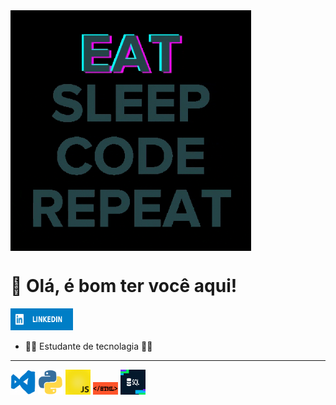 <img src = "giphy.gif" width = "385" align = "top">

# 🖤 Olá, é bom ter você aqui!<br>
<a href = "https://www.linkedin.com/in/ariel-lara-correia-b66b16256/" >
    <img src="linkedin.svg" alt="linkedin" width = "100" height = "35">
</a>


- 👨‍🎓 Estudante de tecnolagia 👨‍💻 

-----

<div>
  <img src = "vscode(1).gif" width = "40"  height = "40">
  <img src = "python (1).gif" width = "40"  height = "40">
  <img src = "js (1).gif" width = "40"  height = "40">
  <img src = "html(1).gif" width = "40"  height = "20">
  <img src = "bd.gif" width = "40"  height = "40">
</div>
